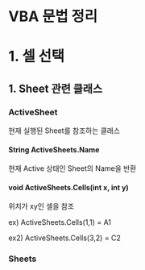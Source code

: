 VBA 문법 정리
=============

# 1. 셀 선택

## 1. Sheet 관련 클래스

### ActiveSheet

현재 실행된 Sheet를 참조하는 클래스



#### String ActiveSheets.Name

현재 Active 상태인 Sheet의 Name을 반환

#### void ActiveSheets.Cells(int x, int y)

위치가 xy인 셀을 참조

ex) ActiveSheets.Cells(1,1) = A1

ex2) ActiveSheets.Cells(3,2) = C2


### Sheets

